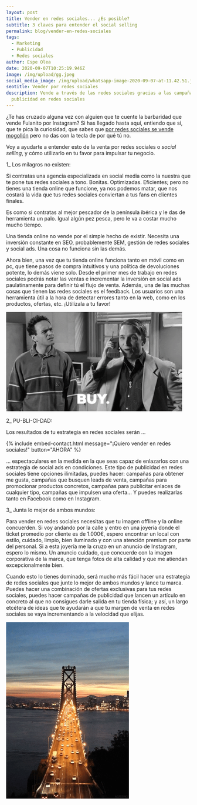 ```yaml
---
layout: post
title: Vender en redes sociales... ¿Es posible?
subtitle: 3 claves para entender el social selling
permalink: blog/vender-en-redes-sociales
tags:
  - Marketing
  - Publicidad
  - Redes sociales
author: Espe Olea
date: 2020-09-07T10:25:19.946Z
image: /img/upload/gg.jpeg
social_media_image: /img/upload/whatsapp-image-2020-09-07-at-11.42.51.jpeg
seotitle: Vender por redes sociales
description: Vende a través de las redes sociales gracias a las campañas de
  publicidad en redes sociales
---
```

¿Te has cruzado alguna vez con alguien que te cuente la barbaridad que vende Fulanito por Instagram? Si has llegado hasta aquí, entiendo que sí, que te pica la curiosidad, que sabes que [por redes sociales se vende mogollón](https://supertu.es/blog/por-que-anunciarte-en-facebook) pero no das con la tecla de por qué tú no.

Voy a ayudarte a entender esto de la venta por redes sociales o *social selling*, y cómo utilizarlo en tu favor para impulsar tu negocio.

1_ Los milagros no existen:

Si contratas una agencia especializada en social media como la nuestra que te pone tus redes sociales a tono.  Bonitas. Optimizadas. Eficientes; pero no tienes una tienda online que funcione, ya nos podemos matar, que nos costará la vida que tus redes sociales conviertan a tus fans en clientes finales.

Es como si contratas al mejor pescador de la península ibérica y le das de herramienta un palo. Igual algún pez pesca, pero le va a costar mucho mucho tiempo.

Una tienda online no vende por el simple hecho de existir. Necesita una inversión constante en SEO, probablemente SEM, gestión de redes sociales y social ads. Una cosa no funciona sin las demás.

Ahora bien, una vez que tu tienda online funciona tanto en móvil como en pc, que tiene pasos de compra intuitivos y una política de devoluciones potente, lo demás viene solo. Desde el primer mes de trabajo en redes sociales podrás notar las ventas e incrementar la inversión en social ads paulatinamente para definir tú el flujo de venta. Además, una de las muchas cosas que tienen las redes sociales es el feedback. Los usuarios son una herramienta útil a la hora de detectar errores tanto en la web, como en los productos, ofertas, etc. ¡Utilízala a tu favor!

![ventas marketing redes sociales social selling](/img/upload/sell.gif "Optimiza tu tienda online")

2_ PU-BLI-CI-DAD:

Los resultados de tu estrategia en redes sociales serán ...

{% include embed-contact.html message="¡Quiero vender en redes  sociales!" button="AHORA" %}

... espectaculares en la medida en la que seas capaz de enlazarlos con una estrategia de social ads en condiciones. Este tipo de publicidad en redes sociales tiene opciones ilimitadas, puedes hacer: campañas para obtener me gusta, campañas que busquen leads de venta, campañas para promocionar productos concretos, campañas para publicitar enlaces de cualquier tipo, campañas que impulsen una oferta... Y puedes realizarlas tanto en Facebook como en Instagram. 

3_ Junta lo mejor de ambos mundos: 

Para vender en redes sociales necesitas que tu imagen offline y la online concuerden. Si voy andando por la calle y entro en una joyería donde el ticket promedio por cliente es de 1.000€, espero encontrar un local con estilo, cuidado, limpio, bien iluminado y con una atención premium por parte del personal. Si a esta joyería me la cruzo en un anuncio de Instagram, espero lo mismo. Un anuncio cuidado, que concuerde con la imagen corporativa de la marca, que tenga fotos de alta calidad y que me atiendan excepcionalmente bien. 

Cuando esto lo tienes dominado, será mucho más fácil hacer una estrategia de redes sociales que junte lo mejor de ambos mundos y lance tu marca. Puedes hacer una combinación de ofertas exclusivas para tus redes sociales, puedes hacer campañas de publicidad que lancen un artículo en concreto al que no consigues darle salida en tu tienda física; y así, un largo etcétera de ideas que te ayudarán a que tu margen de venta en redes sociales se vaya incrementando a la velocidad que elijas. 

![marketing ads redes sociales](/img/upload/puente.gif "Une lo offline y lo online")